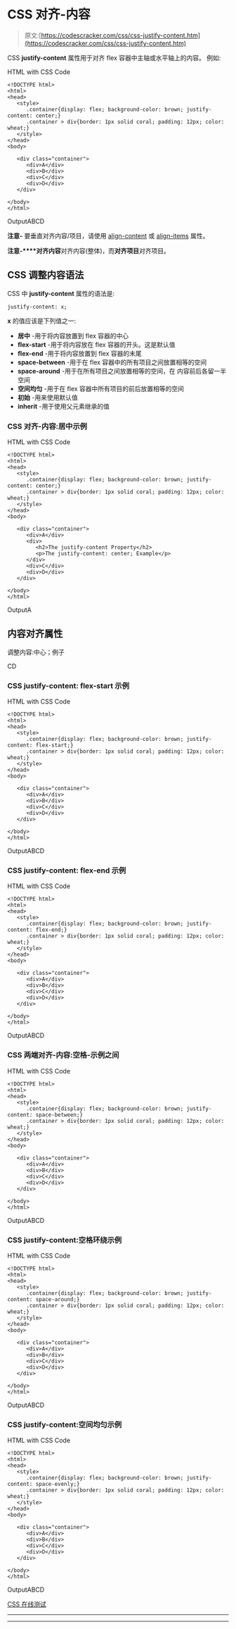 # CSS 对齐-内容

> 原文:[https://codescracker.com/css/css-justify-content.htm](https://codescracker.com/css/css-justify-content.htm)

CSS **justify-content** 属性用于对齐 flex 容器中主轴或水平轴上的内容。 例如:

HTML with CSS Code

```
<!DOCTYPE html>
<html>
<head>
   <style>
      .container{display: flex; background-color: brown; justify-content: center;}
      .container > div{border: 1px solid coral; padding: 12px; color: wheat;}
   </style>
</head>
<body>

   <div class="container">
      <div>A</div>
      <div>B</div>
      <div>C</div>
      <div>D</div>
   </div>

</body>
</html>
```

OutputABCD

**注意-** 要垂直对齐内容/项目，请使用 [align-content](/css/css-align-content.htm) 或 [align-items](/css/css-align-items.htm) 属性。

**注意-****对齐内容**对齐内容(整体)，而**对齐项目**对齐项目。

## CSS 调整内容语法

CSS 中 **justify-content** 属性的语法是:

```
justify-content: x;
```

**x** 的值应该是下列值之一:

*   **居中** -用于将内容放置到 flex 容器的中心
*   **flex-start** -用于将内容放在 flex 容器的开头。这是默认值
*   **flex-end** -用于将内容放置到 flex 容器的末尾
*   **space-between** -用于在 flex 容器中的所有项目之间放置相等的空间
*   **space-around** -用于在所有项目之间放置相等的空间，在 内容前后各留一半空间
*   **空间均匀** -用于在 flex 容器中所有项目的前后放置相等的空间
*   **初始** -用来使用默认值
*   **inherit** -用于使用父元素继承的值

### CSS 对齐-内容:居中示例

HTML with CSS Code

```
<!DOCTYPE html>
<html>
<head>
   <style>
      .container{display: flex; background-color: brown; justify-content: center;}
      .container > div{border: 1px solid coral; padding: 12px; color: wheat;}
   </style>
</head>
<body>

   <div class="container">
      <div>A</div>
      <div>
         <h2>The justify-content Property</h2>
         <p>The justify-content: center; Example</p>
      </div>
      <div>C</div>
      <div>D</div>
   </div>

</body>
</html>
```

OutputA

## 内容对齐属性

调整内容:中心；例子

CD

### CSS justify-content: flex-start 示例

HTML with CSS Code

```
<!DOCTYPE html>
<html>
<head>
   <style>
      .container{display: flex; background-color: brown; justify-content: flex-start;}
      .container > div{border: 1px solid coral; padding: 12px; color: wheat;}
   </style>
</head>
<body>

   <div class="container">
      <div>A</div>
      <div>B</div>
      <div>C</div>
      <div>D</div>
   </div>

</body>
</html>
```

OutputABCD

### CSS justify-content: flex-end 示例

HTML with CSS Code

```
<!DOCTYPE html>
<html>
<head>
   <style>
      .container{display: flex; background-color: brown; justify-content: flex-end;}
      .container > div{border: 1px solid coral; padding: 12px; color: wheat;}
   </style>
</head>
<body>

   <div class="container">
      <div>A</div>
      <div>B</div>
      <div>C</div>
      <div>D</div>
   </div>

</body>
</html>
```

OutputABCD

### CSS 两端对齐-内容:空格-示例之间

HTML with CSS Code

```
<!DOCTYPE html>
<html>
<head>
   <style>
      .container{display: flex; background-color: brown; justify-content: space-between;}
      .container > div{border: 1px solid coral; padding: 12px; color: wheat;}
   </style>
</head>
<body>

   <div class="container">
      <div>A</div>
      <div>B</div>
      <div>C</div>
      <div>D</div>
   </div>

</body>
</html>
```

OutputABCD

### CSS justify-content:空格环绕示例

HTML with CSS Code

```
<!DOCTYPE html>
<html>
<head>
   <style>
      .container{display: flex; background-color: brown; justify-content: space-around;}
      .container > div{border: 1px solid coral; padding: 12px; color: wheat;}
   </style>
</head>
<body>

   <div class="container">
      <div>A</div>
      <div>B</div>
      <div>C</div>
      <div>D</div>
   </div>

</body>
</html>
```

OutputABCD

### CSS justify-content:空间均匀示例

HTML with CSS Code

```
<!DOCTYPE html>
<html>
<head>
   <style>
      .container{display: flex; background-color: brown; justify-content: space-evenly;}
      .container > div{border: 1px solid coral; padding: 12px; color: wheat;}
   </style>
</head>
<body>

   <div class="container">
      <div>A</div>
      <div>B</div>
      <div>C</div>
      <div>D</div>
   </div>

</body>
</html>
```

OutputABCD

[CSS 在线测试](/exam/showtest.php?subid=5)

* * *

* * *